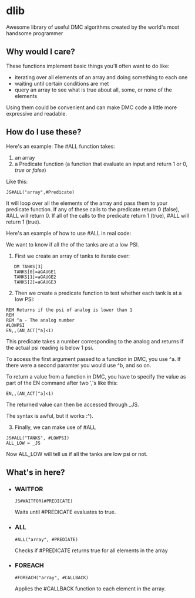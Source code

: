 # dlib
Awesome library of useful DMC algorithms created by the world's most handsome programmer

## Why would I care?
These functions implement basic things you'll often want to do like:
 - iterating over all elements of an array and doing something to each one
 - waiting until certain conditions are met
 - query an array to see what is true about all, some, or none of the elements

Using them could be convenient and can make DMC code a little more expressive and readable.

## How do I use these?

Here's an example:
The #ALL function takes:
1. an array
2. a Predicate function (a function that evaluate an input and return 1 or 0, *true* or *false*)

Like this: 
```
JS#ALL("array",#Predicate)
```
It will loop over all the elements of the array and pass them to your predicate function. 
If any of these calls to the predicate return 0 (false), #ALL will return 0. If all of the calls to the predicate return 1 (true), #ALL will return 1 (true).

Here's an example of how to use #ALL in real code:

We want to know if all the of the tanks are at a low PSI.

1. First we create an array of tanks to iterate over:
```
   DM TANKS[3]   
   TANKS[0]=aGAUGE1
   TANKS[1]=aGAUGE2
   TANKS[2]=aGAUGE3
```
2. Then we create a predicate function to test whether each tank is at a low PSI:
```
REM Returns if the psi of analog is lower than 1
REM 
REM ^a - The analog number
#LOWPSI
EN,,(AN_ACT[^a]<1)
```
This predicate takes a number corresponding to the analog and returns if the actual psi reading is below 1 psi.

To access the first argument passed to a function in DMC, you use ^a. If there were a second paramter you would use ^b, and so on.

To return a value from a function in DMC, you have to specify the value as part of the EN command after two ','s like this:

```
EN,,(AN_ACT[^a]<1)
```
The returned value can then be accessed through _JS.

The syntax is awful, but it works :^).

3. Finally, we can make use of #ALL
```
JS#ALL("TANKS", #LOWPSI)
ALL_LOW = _JS
```

Now ALL_LOW will tell us if all the tanks are low psi or not.

## What's in here?

- ### WAITFOR
  ```
  JS#WAITFOR(#PREDICATE)
  ```
  Waits until #PREDICATE evaluates to true.

- ### ALL
  ```
  #ALL("array", #PREDIATE)
  ```
  Checks if #PREDICATE returns true for all elements in the array

- ### FOREACH
  ```
  #FOREACH("array", #CALLBACK)
  ```
  Applies the #CALLBACK function to each element in the array. 
  

